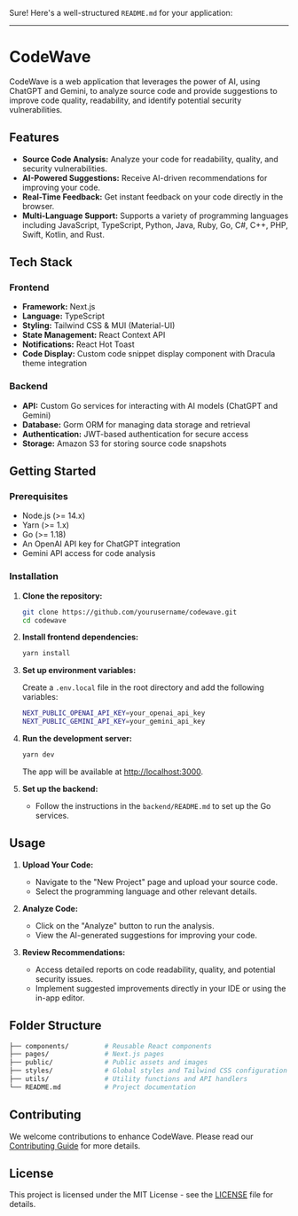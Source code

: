 Sure! Here's a well-structured `README.md` for your application:

---

# CodeWave

CodeWave is a web application that leverages the power of AI, using ChatGPT and Gemini, to analyze source code and provide suggestions to improve code quality, readability, and identify potential security vulnerabilities.

## Features

- **Source Code Analysis:** Analyze your code for readability, quality, and security vulnerabilities.
- **AI-Powered Suggestions:** Receive AI-driven recommendations for improving your code.
- **Real-Time Feedback:** Get instant feedback on your code directly in the browser.
- **Multi-Language Support:** Supports a variety of programming languages including JavaScript, TypeScript, Python, Java, Ruby, Go, C#, C++, PHP, Swift, Kotlin, and Rust.

## Tech Stack

### Frontend
- **Framework:** Next.js
- **Language:** TypeScript
- **Styling:** Tailwind CSS & MUI (Material-UI)
- **State Management:** React Context API
- **Notifications:** React Hot Toast
- **Code Display:** Custom code snippet display component with Dracula theme integration

### Backend
- **API:** Custom Go services for interacting with AI models (ChatGPT and Gemini)
- **Database:** Gorm ORM for managing data storage and retrieval
- **Authentication:** JWT-based authentication for secure access
- **Storage:** Amazon S3 for storing source code snapshots

## Getting Started

### Prerequisites

- Node.js (>= 14.x)
- Yarn (>= 1.x)
- Go (>= 1.18)
- An OpenAI API key for ChatGPT integration
- Gemini API access for code analysis

### Installation

1. **Clone the repository:**

   ```bash
   git clone https://github.com/yourusername/codewave.git
   cd codewave
   ```

2. **Install frontend dependencies:**

   ```bash
   yarn install
   ```

3. **Set up environment variables:**

   Create a `.env.local` file in the root directory and add the following variables:

   ```bash
   NEXT_PUBLIC_OPENAI_API_KEY=your_openai_api_key
   NEXT_PUBLIC_GEMINI_API_KEY=your_gemini_api_key
   ```

4. **Run the development server:**

   ```bash
   yarn dev
   ```

   The app will be available at [http://localhost:3000](http://localhost:3000).

5. **Set up the backend:**

   - Follow the instructions in the `backend/README.md` to set up the Go services.

## Usage

1. **Upload Your Code:**
   - Navigate to the "New Project" page and upload your source code.
   - Select the programming language and other relevant details.
   
2. **Analyze Code:**
   - Click on the "Analyze" button to run the analysis.
   - View the AI-generated suggestions for improving your code.

3. **Review Recommendations:**
   - Access detailed reports on code readability, quality, and potential security issues.
   - Implement suggested improvements directly in your IDE or using the in-app editor.

## Folder Structure

```bash
├── components/         # Reusable React components
├── pages/              # Next.js pages
├── public/             # Public assets and images
├── styles/             # Global styles and Tailwind CSS configuration
├── utils/              # Utility functions and API handlers
└── README.md           # Project documentation
```

## Contributing

We welcome contributions to enhance CodeWave. Please read our [Contributing Guide](CONTRIBUTING.md) for more details.

## License

This project is licensed under the MIT License - see the [LICENSE](LICENSE) file for details.
